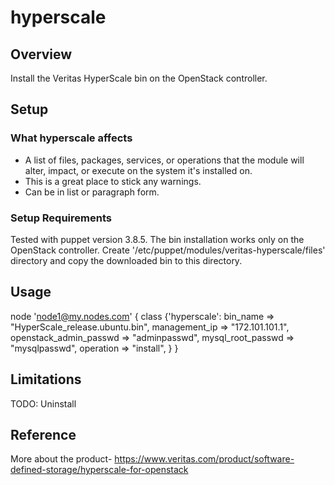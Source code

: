 # hyperscale

## Overview

Install the Veritas HyperScale bin on the OpenStack controller.

## Setup

### What hyperscale affects

* A list of files, packages, services, or operations that the module will alter,
  impact, or execute on the system it's installed on.
* This is a great place to stick any warnings.
* Can be in list or paragraph form.

### Setup Requirements

Tested with puppet version 3.8.5.
The bin installation works only on the OpenStack controller.
Create '/etc/puppet/modules/veritas-hyperscale/files' directory and copy the downloaded bin to this directory.

## Usage

node 'node1@my.nodes.com' {
        class {'hyperscale':
                bin_name => "HyperScale_release.ubuntu.bin",
                management_ip => "172.101.101.1",
                openstack_admin_passwd => "adminpasswd",
                mysql_root_passwd => "mysqlpasswd",
                operation => "install",
        }
}


## Limitations

TODO: Uninstall

## Reference

More about the product-
https://www.veritas.com/product/software-defined-storage/hyperscale-for-openstack
